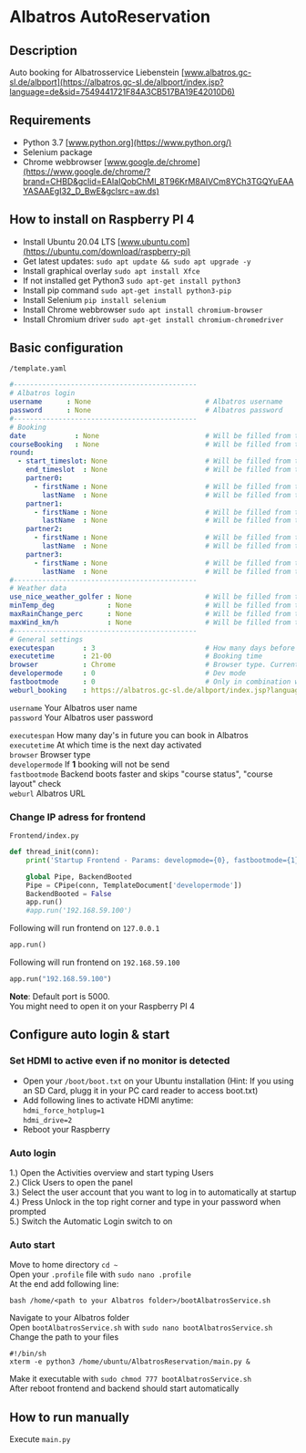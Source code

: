 # Albatros AutoReservation
## Description
Auto booking for Albatrosservice Liebenstein [www.albatros.gc-sl.de/albport](https://albatros.gc-sl.de/albport/index.jsp?language=de&sid=7549441721F84A3CB517BA19E42010D6)
## Requirements
* Python 3.7 [www.python.org](https://www.python.org/)
* Selenium package
* Chrome webbrowser [www.google.de/chrome](https://www.google.de/chrome/?brand=CHBD&gclid=EAIaIQobChMI_8T96KrM8AIVCm8YCh3TGQYuEAAYASAAEgI32_D_BwE&gclsrc=aw.ds)
## How to install on Raspberry PI 4
* Install Ubuntu 20.04 LTS [www.ubuntu.com](https://ubuntu.com/download/raspberry-pi)
* Get latest updates: `sudo apt update && sudo apt upgrade -y`
* Install graphical overlay `sudo apt install Xfce`
* If not installed get Python3 `sudo apt-get install python3`
* Install pip command `sudo apt-get install python3-pip`
* Install Selenium `pip install selenium`
* Install Chrome webbrowser `sudo apt install chromium-browser`
* Install Chromium driver `sudo apt-get install chromium-chromedriver`
## Basic configuration
`/template.yaml`
```yaml
#---------------------------------------------
# Albatros login
username      : None                            # Albatros username
password      : None                            # Albatros password
#---------------------------------------------
# Booking
date            : None                          # Will be filled from template
courseBooking   : None                          # Will be filled from template
round:
  - start_timeslot: None                        # Will be filled from template
    end_timeslot  : None                        # Will be filled from template
    partner0:
      - firstName : None                        # Will be filled from template
        lastName  : None                        # Will be filled from template
    partner1:
      - firstName : None                        # Will be filled from template
        lastName  : None                        # Will be filled from template
    partner2:
      - firstName : None                        # Will be filled from template
        lastName  : None                        # Will be filled from template
    partner3:
      - firstName : None                        # Will be filled from template
        lastName  : None                        # Will be filled from template
#---------------------------------------------
# Weather data
use_nice_weather_golfer : None                  # Will be filled from template
minTemp_deg             : None                  # Will be filled from template
maxRainChange_perc      : None                  # Will be filled from template
maxWind_km/h            : None                  # Will be filled from template
#---------------------------------------------
# General settings
executespan       : 3                           # How many days before we can book in Albatros
executetime       : 21-00                       # Booking time
browser           : Chrome                      # Browser type. Currently Chrome only
developermode     : 0                           # Dev mode
fastbootmode      : 0                           # Only in combination with developermode = 1
weburl_booking    : https://albatros.gc-sl.de/albport/index.jsp?language=de&sid=7549441721F84A3CB517BA19E42010D6
```
`username` Your Albatros user name  
`password` Your Albatros user password

`executespan` How many day's in future you can book in Albatros  
`executetime` At which time is the next day activated  
`browser` Browser type  
`developermode` If **1** booking will not be send  
`fastbootmode` Backend boots faster and skips "course status", "course layout" check  
`weburl` Albatros URL

### Change IP adress for frontend
`Frontend/index.py`
```python
def thread_init(conn):
    print('Startup Frontend - Params: developmode={0}, fastbootmode={1}...'.format(TemplateDocument['developermode'], TemplateDocument['fastbootmode']))

    global Pipe, BackendBooted
    Pipe = CPipe(conn, TemplateDocument['developermode'])
    BackendBooted = False
    app.run()
    #app.run('192.168.59.100')
```
Following will run frontend on `127.0.0.1`
```python
app.run()
```
Following will run frontend on `192.168.59.100`
```python
app.run("192.168.59.100")
```

**Note**: Default port is 5000.  
You might need to open it on your Raspberry PI 4

## Configure auto login & start
### Set HDMI to active even if no monitor is detected
* Open your `/boot/boot.txt` on your Ubuntu installation (Hint: If you using an SD Card, plugg it in your PC card reader to access boot.txt)
* Add following lines to activate HDMI anytime:  
`hdmi_force_hotplug=1`  
`hdmi_drive=2`
* Reboot your Raspberry
### Auto login
1.) Open the Activities overview and start typing Users  
2.) Click Users to open the panel  
3.) Select the user account that you want to log in to automatically at startup  
4.) Press Unlock in the top right corner and type in your password when prompted  
5.) Switch the Automatic Login switch to on
### Auto start
Move to home directory `cd ~`  
Open your `.profile` file with `sudo nano .profile`  
At the end add following line:
```shell script
bash /home/<path to your Albatros folder>/bootAlbatrosService.sh
```
Navigate to your Albatros folder  
Open `bootAlbatrosService.sh` with `sudo nano bootAlbatrosService.sh`  
Change the path to your files
```shell script
#!/bin/sh
xterm -e python3 /home/ubuntu/AlbatrosReservation/main.py &
```
Make it executable with `sudo chmod 777 bootAlbatrosService.sh`  
After reboot frontend and backend should start automatically

## How to run manually
Execute `main.py`
